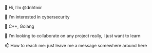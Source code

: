 👋 Hi, I’m @dnhtmir

👀 I’m interested in cybersecurity

🌱 C++, Golang

💞️ I’m looking to collaborate on any project really, I just want to learn

📫 How to reach me: just leave me a message somewhere around here
